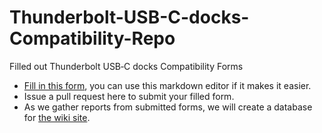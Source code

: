 # Thunderbolt-USB-C-docks-Compatibility-Repo
Filled out Thunderbolt USB‐C docks Compatibility Forms

- [Fill in this form](https://github.com/FrameworkComputer/Framework-Laptop-13/wiki/Template-%E2%80%90-Thunderbolt-USB%E2%80%90C-docks-Compatibility-with-Linux-Framework-Laptop-13), you can use this markdown editor if it makes it easier.
- Issue a pull request here to submit your filled form.
- As we gather reports from submitted forms, we will create a database for [the wiki site](https://github.com/FrameworkComputer/Framework-Laptop-13/wiki/README.md). 
